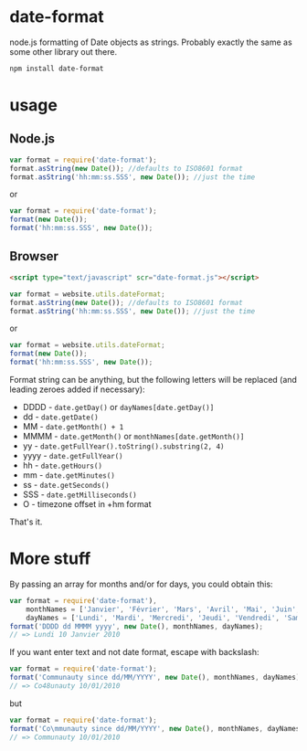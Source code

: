 date-format
===========

node.js formatting of Date objects as strings. Probably exactly the same as some other library out there.

```sh
npm install date-format
```

usage
=====

Node.js
-------

```js
var format = require('date-format');
format.asString(new Date()); //defaults to ISO8601 format
format.asString('hh:mm:ss.SSS', new Date()); //just the time
```

or

```js
var format = require('date-format');
format(new Date());
format('hh:mm:ss.SSS', new Date());
```


Browser
-------
```html
<script type="text/javascript" scr="date-format.js"></script>
```

```js
var format = website.utils.dateFormat;
format.asString(new Date()); //defaults to ISO8601 format
format.asString('hh:mm:ss.SSS', new Date()); //just the time
```

or

```js
var format = website.utils.dateFormat;
format(new Date());
format('hh:mm:ss.SSS', new Date());
```

Format string can be anything, but the following letters will be replaced (and leading zeroes added if necessary):
* DDDD - `date.getDay()` or `dayNames[date.getDay()]`
* dd - `date.getDate()`
* MM - `date.getMonth() + 1`
* MMMM - `date.getMonth()` or `monthNames[date.getMonth()]`
* yy - `date.getFullYear().toString().substring(2, 4)`
* yyyy - `date.getFullYear()`
* hh - `date.getHours()`
* mm - `date.getMinutes()`
* ss - `date.getSeconds()`
* SSS - `date.getMilliseconds()`
* O - timezone offset in +hm format

That's it.



More stuff
==========

By passing an array for months and/or for days, you could obtain this:

```js
var format = require('date-format'),
	monthNames = ['Janvier', 'Février', 'Mars', 'Avril', 'Mai', 'Juin', 'Juillet', 'Août', 'Septembre', 'Octobre', 'Novembre', 'Decembre'],
	dayNames = ['Lundi', 'Mardi', 'Mercredi', 'Jeudi', 'Vendredi', 'Samedi', 'Dimanche'];
format('DDDD dd MMMM yyyy', new Date(), monthNames, dayNames); 
// => Lundi 10 Janvier 2010
```

If you want enter text and not date format, escape with backslash:

```js
var format = require('date-format');
format('Communauty since dd/MM/YYYY', new Date(), monthNames, dayNames); 
// => Co48unauty 10/01/2010
```

but 

```js
var format = require('date-format');
format('Co\mmunauty since dd/MM/YYYY', new Date(), monthNames, dayNames); 
// => Communauty 10/01/2010
```